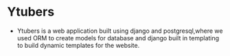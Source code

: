 # Ytubers

* Ytubers is a web application built using django and postgresql,where we used ORM to create models for database and django built in templating to build dynamic templates for the website.
